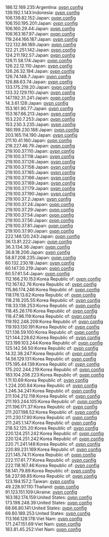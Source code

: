 186.12.169.235:Argentina: [ovpn config](vpn/186_12_169_235.ovpn)  
139.192.1.143:Indonesia: [ovpn config](vpn/139_192_1_143.ovpn)  
106.139.82.152:Japan: [ovpn config](vpn/106_139_82_152.ovpn)  
106.150.195.201:Japan: [ovpn config](vpn/106_150_195_201.ovpn)  
106.160.29.44:Japan: [ovpn config](vpn/106_160_29_44.ovpn)  
106.163.167.97:Japan: [ovpn config](vpn/106_163_167_97.ovpn)  
119.244.166.187:Japan: [ovpn config](vpn/119_244_166_187.ovpn)  
122.132.86.189:Japan: [ovpn config](vpn/122_132_86_189.ovpn)  
122.21.251.142:Japan: [ovpn config](vpn/122_21_251_142.ovpn)  
124.211.192.57:Japan: [ovpn config](vpn/124_211_192_57.ovpn)  
126.11.58.174:Japan: [ovpn config](vpn/126_11_58_174.ovpn)  
126.22.12.110:Japan: [ovpn config](vpn/126_22_12_110.ovpn)  
126.26.32.194:Japan: [ovpn config](vpn/126_26_32_194.ovpn)  
126.74.148.7:Japan: [ovpn config](vpn/126_74_148_7.ovpn)  
126.88.63.74:Japan: [ovpn config](vpn/126_88_63_74.ovpn)  
133.175.219.20:Japan: [ovpn config](vpn/133_175_219_20.ovpn)  
133.32.129.110:Japan: [ovpn config](vpn/133_32_129_110.ovpn)  
147.192.31.241:Japan: [ovpn config](vpn/147_192_31_241.ovpn)  
14.3.61.128:Japan: [ovpn config](vpn/14_3_61_128.ovpn)  
153.161.90.77:Japan: [ovpn config](vpn/153_161_90_77.ovpn)  
153.167.66.213:Japan: [ovpn config](vpn/153_167_66_213.ovpn)  
153.220.7.253:Japan: [ovpn config](vpn/153_220_7_253.ovpn)  
153.230.3.235:Japan: [ovpn config](vpn/153_230_3_235.ovpn)  
180.199.230.188:Japan: [ovpn config](vpn/180_199_230_188.ovpn)  
203.165.114.190:Japan: [ovpn config](vpn/203_165_114_190.ovpn)  
211.10.41.160:Japan: [ovpn config](vpn/211_10_41_160.ovpn)  
218.227.46.79:Japan: [ovpn config](vpn/218_227_46_79.ovpn)  
219.100.37.110:Japan: [ovpn config](vpn/219_100_37_110.ovpn)  
219.100.37.118:Japan: [ovpn config](vpn/219_100_37_118.ovpn)  
219.100.37.126:Japan: [ovpn config](vpn/219_100_37_126.ovpn)  
219.100.37.158:Japan: [ovpn config](vpn/219_100_37_158.ovpn)  
219.100.37.165:Japan: [ovpn config](vpn/219_100_37_165.ovpn)  
219.100.37.166:Japan: [ovpn config](vpn/219_100_37_166.ovpn)  
219.100.37.169:Japan: [ovpn config](vpn/219_100_37_169.ovpn)  
219.100.37.179:Japan: [ovpn config](vpn/219_100_37_179.ovpn)  
219.100.37.190:Japan: [ovpn config](vpn/219_100_37_190.ovpn)  
219.100.37.2:Japan: [ovpn config](vpn/219_100_37_2.ovpn)  
219.100.37.24:Japan: [ovpn config](vpn/219_100_37_24.ovpn)  
219.100.37.29:Japan: [ovpn config](vpn/219_100_37_29.ovpn)  
219.100.37.54:Japan: [ovpn config](vpn/219_100_37_54.ovpn)  
219.100.37.56:Japan: [ovpn config](vpn/219_100_37_56.ovpn)  
219.100.37.81:Japan: [ovpn config](vpn/219_100_37_81.ovpn)  
219.100.37.90:Japan: [ovpn config](vpn/219_100_37_90.ovpn)  
222.146.120.243:Japan: [ovpn config](vpn/222_146_120_243.ovpn)  
36.13.81.222:Japan: [ovpn config](vpn/36_13_81_222.ovpn)  
36.3.134.36:Japan: [ovpn config](vpn/36_3_134_36.ovpn)  
36.8.18.206:Japan: [ovpn config](vpn/36_8_18_206.ovpn)  
58.87.208.235:Japan: [ovpn config](vpn/58_87_208_235.ovpn)  
60.132.230.18:Japan: [ovpn config](vpn/60_132_230_18.ovpn)  
60.147.30.219:Japan: [ovpn config](vpn/60_147_30_219.ovpn)  
60.57.61.54:Japan: [ovpn config](vpn/60_57_61_54.ovpn)  
112.166.210.153:Korea Republic of: [ovpn config](vpn/112_166_210_153.ovpn)  
112.167.62.76:Korea Republic of: [ovpn config](vpn/112_167_62_76.ovpn)  
115.86.174.246:Korea Republic of: [ovpn config](vpn/115_86_174_246.ovpn)  
118.176.13.62:Korea Republic of: [ovpn config](vpn/118_176_13_62.ovpn)  
118.218.205.55:Korea Republic of: [ovpn config](vpn/118_218_205_55.ovpn)  
118.33.138.253:Korea Republic of: [ovpn config](vpn/118_33_138_253.ovpn)  
118.45.26.176:Korea Republic of: [ovpn config](vpn/118_45_26_176.ovpn)  
118.47.96.119:Korea Republic of: [ovpn config](vpn/118_47_96_119.ovpn)  
119.192.248.209:Korea Republic of: [ovpn config](vpn/119_192_248_209.ovpn)  
119.193.130.191:Korea Republic of: [ovpn config](vpn/119_193_130_191.ovpn)  
121.136.59.100:Korea Republic of: [ovpn config](vpn/121_136_59_100.ovpn)  
121.144.228.62:Korea Republic of: [ovpn config](vpn/121_144_228_62.ovpn)  
123.199.103.244:Korea Republic of: [ovpn config](vpn/123_199_103_244.ovpn)  
125.142.56.50:Korea Republic of: [ovpn config](vpn/125_142_56_50.ovpn)  
14.32.38.247:Korea Republic of: [ovpn config](vpn/14_32_38_247.ovpn)  
14.56.129.131:Korea Republic of: [ovpn config](vpn/14_56_129_131.ovpn)  
175.195.44.139:Korea Republic of: [ovpn config](vpn/175_195_44_139.ovpn)  
175.202.244.219:Korea Republic of: [ovpn config](vpn/175_202_244_219.ovpn)  
183.104.208.223:Korea Republic of: [ovpn config](vpn/183_104_208_223.ovpn)  
1.11.10.69:Korea Republic of: [ovpn config](vpn/1_11_10_69.ovpn)  
1.224.200.84:Korea Republic of: [ovpn config](vpn/1_224_200_84.ovpn)  
1.246.34.241:Korea Republic of: [ovpn config](vpn/1_246_34_241.ovpn)  
211.104.212.118:Korea Republic of: [ovpn config](vpn/211_104_212_118.ovpn)  
211.193.244.105:Korea Republic of: [ovpn config](vpn/211_193_244_105.ovpn)  
211.196.171.37:Korea Republic of: [ovpn config](vpn/211_196_171_37.ovpn)  
211.207.198.52:Korea Republic of: [ovpn config](vpn/211_207_198_52.ovpn)  
211.230.17.90:Korea Republic of: [ovpn config](vpn/211_230_17_90.ovpn)  
211.245.1.147:Korea Republic of: [ovpn config](vpn/211_245_1_147.ovpn)  
218.52.125.20:Korea Republic of: [ovpn config](vpn/218_52_125_20.ovpn)  
220.124.251.242:Korea Republic of: [ovpn config](vpn/220_124_251_242.ovpn)  
220.124.251.242:Korea Republic of: [ovpn config](vpn/220_124_251_242.ovpn)  
220.71.241.148:Korea Republic of: [ovpn config](vpn/220_71_241_148.ovpn)  
220.89.231.169:Korea Republic of: [ovpn config](vpn/220_89_231_169.ovpn)  
221.145.74.11:Korea Republic of: [ovpn config](vpn/221_145_74_11.ovpn)  
222.117.61.77:Korea Republic of: [ovpn config](vpn/222_117_61_77.ovpn)  
222.118.167.46:Korea Republic of: [ovpn config](vpn/222_118_167_46.ovpn)  
58.141.79.89:Korea Republic of: [ovpn config](vpn/58_141_79_89.ovpn)  
58.237.98.85:Korea Republic of: [ovpn config](vpn/58_237_98_85.ovpn)  
123.194.157.2:Taiwan: [ovpn config](vpn/123_194_157_2.ovpn)  
49.228.97.110:Thailand: [ovpn config](vpn/49_228_97_110.ovpn)  
91.123.151.109:Ukraine: [ovpn config](vpn/91_123_151_109.ovpn)  
163.182.174.159:United States: [ovpn config](vpn/163_182_174_159.ovpn)  
173.198.248.39:United States: [ovpn config](vpn/173_198_248_39.ovpn)  
68.66.80.141:United States: [ovpn config](vpn/68_66_80_141.ovpn)  
69.80.189.253:United States: [ovpn config](vpn/69_80_189_253.ovpn)  
113.166.128.178:Viet Nam: [ovpn config](vpn/113_166_128_178.ovpn)  
171.247.151.69:Viet Nam: [ovpn config](vpn/171_247_151_69.ovpn)  
183.81.45.252:Viet Nam: [ovpn config](vpn/183_81_45_252.ovpn)  
